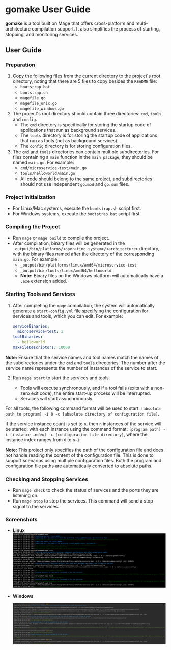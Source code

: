 # gomake User Guide

**gomake** is a tool built on Mage that offers cross-platform and multi-architecture compilation support. It also simplifies the process of starting, stopping, and monitoring services.

## User Guide

### Preparation

1. Copy the following files from the current directory to the project's root directory, noting that there are 5 files to copy besides the `README` file:
   - `bootstrap.bat`
   - `bootstrap.sh`
   - `magefile.go`
   - `magefile_unix.go`
   - `magefile_windows.go`
2. The project's root directory should contain three directories: `cmd`, `tools`, and `config`.
   - The `cmd` directory is specifically for storing the startup code of applications that run as background services.
   - The `tools` directory is for storing the startup code of applications that run as tools (not as background services).
   - The `config` directory is for storing configuration files.
3. The `cmd` and `tools` directories can contain multiple subdirectories. For files containing a `main` function in the `main package`, they should be named `main.go`. For example:
   - `cmd/microservice-test/main.go`
   - `tools/helloworld/main.go`
   - All code should belong to the same project, and subdirectories should not use independent `go.mod` and `go.sum` files.

### Project Initialization

- For Linux/Mac systems, execute the `bootstrap.sh` script first.
- For Windows systems, execute the `bootstrap.bat` script first.

### Compiling the Project

- Run `mage` or `mage build` to compile the project.
- After compilation, binary files will be generated in the `_output/bin/platforms/<operating system>/<architecture>` directory, with the binary files named after the directory of the corresponding `main.go`. For example:
  - `_output/bin/platforms/linux/amd64/microservice-test`
  - `_output/bin/tools/linux/amd64/helloworld`
  - **Note:** Binary files on the Windows platform will automatically have a `.exe` extension added.

### Starting Tools and Services

1. After completing the `mage` compilation, the system will automatically generate a `start-config.yml` file specifying the configuration for services and tools, which you can edit. For example:

   ```yaml
   serviceBinaries:
     microservice-test: 1
   toolBinaries:
     - helloworld
   maxFileDescriptors: 10000
   ```

**Note:** Ensure that the service names and tool names match the names of the subdirectories under the `cmd` and `tools` directories. The number after the service name represents the number of instances of the service to start.

2. Run `mage start` to start the services and tools.

   - Tools will execute synchronously, and if a tool fails (exits with a non-zero exit code), the entire start-up process will be interrupted.
   - Services will start asynchronously.

For all tools, the following command format will be used to start: `[absolute path to program] -i 0 -c [absolute directory of configuration file]`.

If the service instance count is set to `n`, then `n` instances of the service will be started, with each instance using the command format: `[program path] -i [instance index] -c [configuration file directory]`, where the instance index ranges from `0` to `n-1`.

**Note:** This project only specifies the path of the configuration file and does not handle reading the content of the configuration file. This is done to support scenarios using multiple configuration files. Both the program and configuration file paths are automatically converted to absolute paths.

### Checking and Stopping Services

- Run `mage check` to check the status of services and the ports they are listening on.
- Run `mage stop` to stop the services. This command will send a stop signal to the services.

### Screenshots

- **Linux** ![Compiling with mage on Linux](docs/images/linux-mages.jpg)
  
- **Windows**
  
  ![Compiling with mage on Windows](docs/images/windows-mages.jpg)
  
  
